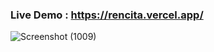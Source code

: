 ### Live Demo : https://rencita.vercel.app/
![Screenshot (1009)](https://github.com/user-attachments/assets/bf566d1b-5e81-44cd-b683-c40abd1e9858)

